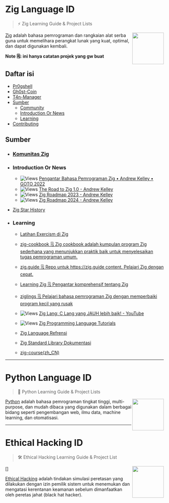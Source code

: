 # Zig Language ID

> ⚡ Zig Learning Guide & Project Lists

[<img src="https://ziglang.org/zig-logo-light.svg" align="right" width="100">](https://ziglang.org)

[Zig](https://ziglang.org/) adalah bahasa pemrograman dan rangkaian alat serba guna untuk memelihara perangkat lunak yang kuat, optimal, dan dapat digunakan kembali.

**Note 🗒️: ini hanya catatan projek yang gw buat**

## Daftar isi

- [Pr0gshell](https://github.com/t4ngh0st/pr0gshell)
- [Gh0st-Coin](https://github.com/t4ngh0st/Gh0st-Coin)
- [T4n-Manager](https://github.com/t4ngh0st/T4n-Manager)
- [Sumber](#sumber)
  - [Community](https://github.com/ziglang/zig/wiki/Community)
  - [Introduction Or News](#introduction-or-news)
  - [Learning](#learning)
- [Contributing](https://github.com/C-BJ/awesome-zig/blob/main/CONTRIBUTING.md)

## Sumber

- ### [Komunitas Zig](https://github.com/ziglang/zig/wiki/Community)

- ### Introduction Or News
  - ![Views](https://img.shields.io/youtube/views/YXrb-DqsBNU)
  [Pengantar Bahasa Pemrograman Zig • Andrew Kelley • GOTO 2022](https://www.youtube.com/watch?v=YXrb-DqsBNU) 
  - ![Views](https://img.shields.io/youtube/views/Gv2I7qTux7g)
  [The Road to Zig 1.0 - Andrew Kelley](https://www.youtube.com/watch?v=Gv2I7qTux7g) 
  - ![Views](https://img.shields.io/youtube/views/AqDdWEiSwMM)
  [Zig Roadmap 2023 - Andrew Kelley](https://www.youtube.com/watch?v=AqDdWEiSwMM)
  - ![Views](https://img.shields.io/youtube/views/5eL_LcxwwHg)
  [Zig Roadmap 2024 - Andrew Kelley](https://www.youtube.com/watch?v=5eL_LcxwwHg)
<!-- markdown-link-check-disable-next-line -->
  - [Zig Star History](https://star-history.com/#ziglang/zig&Date)

- ### Learning
  - [Latihan Exercism di Zig](https://exercism.org/tracks/zig)
  - [zig-cookbook 🗒️ Zig cookbook adalah kumpulan program Zig sederhana yang menunjukkan praktik baik untuk menyelesaikan tugas pemrograman umum.](https://github.com/zigcc/zig-cookbook)
  - [zig.guide 🗒️ Repo untuk https://zig.guide content. Pelajari Zig dengan cepat.](https://github.com/Sobeston/zig.guide)
  - [Learning Zig 🗒️ Pengantar komprehensif tentang Zig](https://www.openmymind.net/learning_zig/)
  - [ziglings 🗒️ Pelajari bahasa pemrograman Zig dengan memperbaiki program kecil yang rusak](https://ziglings.org)
  - ![Views](https://img.shields.io/youtube/views/J6ZxxnSp_fY)
    [Zig Lang: C Lang yang JAUH lebih baik! - YouTube](https://www.youtube.com/watch?v=J6ZxxnSp_fY) 
  - ![Views](https://img.shields.io/youtube/views/fQ08HMZLbCw)
  [Zig Programming Language Tutorials](https://www.youtube.com/watch?v=fQ08HMZLbCw&list=PLRMNjZSQLv5iGpjubyzlWYcGqiTPVyK3s)
  - [Zig Language Refrensi](https://ziglang.org/documentation/master/)
  - [Zig Standard Library Dokumentasi](https://ziglang.org/documentation/master/std/)
 
  - [zig-course(zh_CN)](https://zigcc.github.io/zig-course/)
 
---

# Python Language ID

> 🐍 Python Learning Guide & Project Lists

[<img src="https://upload.wikimedia.org/wikipedia/commons/6/6b/Python_logo_%28icon_only%29.svg" align="right" width="100">](https://www.python.org/)

[Python](https://www.python.org/) adalah
bahasa pemrograman tingkat tinggi, multi-purpose, dan mudah dibaca yang digunakan dalam berbagai bidang seperti pengembangan web, ilmu data, machine learning, dan otomatisasi.

---

# Ethical Hacking ID

> 🛠️ Ethical Hacking Learning Guide & Project List

[<img src="https://cdn.pixabay.com/photo/2014/04/03/00/39/guy-fawkes-308973_960_720.png" align="right" width="100">]

[Ethical Hacking](https://www.geeksforgeeks.org/ethical-hacking/ethical-hacking-tutorial/) adalah tindakan simulasi peretasan yang dilakukan dengan izin pemilik sistem untuk menemukan dan mengatasi kerentanan keamanan sebelum dimanfaatkan oleh peretas jahat (black hat hacker).
